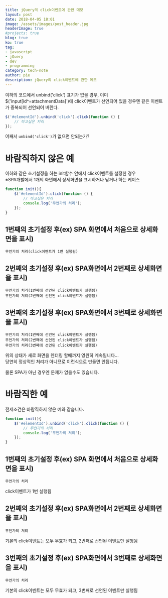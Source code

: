 ```yaml
---
title: jQuery의 click이벤트에 관한 메모
layout: post
date: 2018-04-05 18:01
image: /assets/images/post_header.jpg
headerImage: true
#projects: true
blog: true
ko: true
tag:
- javascript
- jQuery
- dev
- programming
category: tech-note
author: pie
description: jQuery의 click이벤트에 관한 메모
---
```


이하의 코드에서 unbind('click') 표기가 없을 경우, 이미 $('input[id^=attachmentData]')에 click이벤트가 선언되어 있을 경우엔 같은 이벤트가 중복되어 선언되어 버린다.
```javascript
$('#elementId').unbind('click').click(function () {
	// 하고싶은 처리
});
```

어째서 ```unbind('click')```가 없으면 안되는가?

# 바람직하지 않은 예
이하와 같은 초기설정을 하는 init함수 안에서 click이벤트를 설정한 경우<br/>
※SPA개발에서 1개의 화면에서 상세화면을 표시하거나 닫거나 하는 케이스
```javascript
function init(){
	$('#elementId').click(function () {
		// 하고싶은 처리
		console.log('무언가의 처리');
	});
}
```

## 1번째의 초기설정 후(ex) SPA 화면에서 처음으로 상세화면을 표시)
```
무언가의 처리(click이벤트가 1번 실행됨)
```

## 2번째의 초기설정 후(ex) SPA화면에서 2번째로 상세화면을 표시)
```
무언가의 처리(1번째에 선언된 click이벤트가 실행됨)
무언가의 처리(2번째에 선언된 click이벤트가 실행됨)
```

## 3번째의 초기설정 후(ex) SPA화면에서 3번째로 상세화면을 표시)
```
무언가의 처리(1번째에 선언된 click이벤트가 실행됨)
무언가의 처리(2번째에 선언된 click이벤트가 실행됨)
무언가의 처리(3번째에 선언된 click이벤트가 실행됨)
```

위의 상태가 새로 화면을 렌더링 할때까지 영원히 계속됩니다...<br/>
당연히 정상적인 처리가 아니므로 이런식으로 만들면 안됩니다.

물론 SPA가 아닌 경우엔 문제가 없을수도 있습니다.

# 바람직한 예
전제조건은 바람직하지 않은 예와 같습니다.
```javascript
function init(){
	$('#elementId').unbind('click').click(function () {
		// 무언가의 처리
		console.log('무언가의 처리');
	});
}
```

## 1번째의 초기설정 후(ex) SPA 화면에서 처음으로 상세화면을 표시)
```
무언가의 처리
```
click이벤트가 1번 실행됨


## 2번째의 초기설정 후(ex) SPA화면에서 2번째로 상세화면을 표시)
```
무언가의 처리
```
기본의 click이벤트는 모두 무효가 되고, 2번째로 선언된 이벤트만 실행됨


## 3번째의 초기설정 후(ex) SPA화면에서 3번째로 상세화면을 표시)
```
무언가의 처리
```
기본의 click이벤트는 모두 무효가 되고, 3번째로 선언된 이벤트만 실행됨

